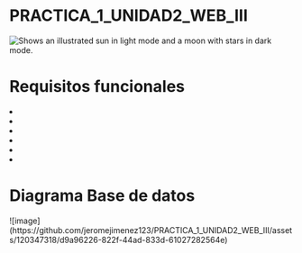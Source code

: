 # PRACTICA_1_UNIDAD2_WEB_III

<picture>
  <source media="(prefers-color-scheme: dark)" srcset="https://user-images.githubusercontent.com/25423296/163456776-7f95b81a-f1ed-45f7-b7ab-8fa810d529fa.png">
  <source media="(prefers-color-scheme: light)" srcset="https://user-images.githubusercontent.com/25423296/163456779-a8556205-d0a5-45e2-ac17-42d089e3c3f8.png">
  <img alt="Shows an illustrated sun in light mode and a moon with stars in dark mode." src="https://user-images.githubusercontent.com/25423296/163456779-a8556205-d0a5-45e2-ac17-42d089e3c3f8.png">
</picture>

<h1>  Requisitos funcionales </h1>
<li></li>
<li></li>
<li></li>
<li></li>
<li></li>
<li></li>
<h1>  Diagrama Base de datos </h1>
![image](https://github.com/jeromejimenez123/PRACTICA_1_UNIDAD2_WEB_III/assets/120347318/d9a96226-822f-44ad-833d-61027282564e)
